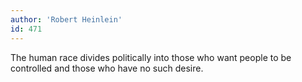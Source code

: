 ```yaml
---
author: 'Robert Heinlein'
id: 471
---
```


The human race divides politically into those who want people to be controlled and those who have no such desire.
